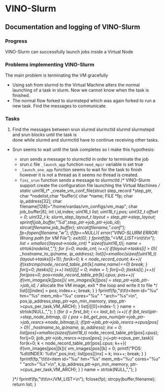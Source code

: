 # VINO-Slurm
## Documentation and logging of VINO-Slurm
### Progress
  VINO-Slurm can successfully launch jobs inside a Virtual Node
### Problems implementing VINO-Slurm
  The main problem is terminating the VM gracefully
- Using ssh from slurmd to the Virtual Machine alters the normal
  launching of a task in slurm. Now we cannot know when the task
  is finished.
- The normal flow forked to slurmstepd which was again forked to
  run a new task. Find the messages to communicate.
### Tasks
1. Find the messages between srun slurmd slurmctld slurmd slurmstepd and srun
   blocks until the task is   
   done while slurmd and slurmctld have to
   continue receiving other tasks.
  - Srun seems to wait until the task completes so I make this hypothesis:
      - srun sends a message to slurmctld in order to terminate the job
      - srun.c file `_launch_app` function `need_mpir` variable is set true
      - `_launch_one_app` function seems to wait for the task to finish  
      however it is not a thread as it seems no thread is created.
      - `fini_srun` function sends a message to slurmctld
/* VINO-Slurm support create the configuration file launching the Virtual Machines */
static uint16_t** _create_vm_conf_file(struct step_record *step_ptr, char *nodelist,char *buffer){
	char *name;
	FILE *fp;
	char ip_address[32];
	char filename[128]="/home/vardas/vm_configs/vm_map";
	char job_buffer[8];
	int i,id,index;
	uint16_t **list;
	uint16_t j,pos;
	uint32_t offset = 0;
	uint32_t k;
	slurm_step_layout_t *layout = step_ptr->step_layout;
	sprintf(job_buffer,"%d",step_ptr->job_ptr->job_id);
	strcat(filename,job_buffer);
	strcat(filename,".conf");
	fp=fopen(filename,"w");
	if(fp==NULL){
		error("VINO-SLURM ERROR: Wrong path for VM File");
		exit(0);
	}
	fprintf(fp,"<VM_LIST>\n\t\t<VM>\n");
	list = xmalloc((layout->node_cnt) * sizeof(uint16_t*));
	name = strtok(nodelist,",");
	for (i=0; i<layout->node_cnt; i++){
		if(layout->tasks[i] > 0){
			_hostname_to_ip(name, ip_address);
			list[i]=xmalloc(sizeof(uint16_t)* (layout->tasks[i]+1));
			for(k=0; k < node_record_count; k++){
				if(xstrcmp(node_record_table_ptr[k].name,name)==0)
					break;
			}
			for(j=0; j<layout->tasks[i]; j++)
				list[i][j] = 0;
			index = 1;
			for(j=0; j<layout->tasks[i]; j++){
				for(pos=0;  pos<node_record_table_ptr[k].cpus; pos++){
					if(vm_images[k][pos]){
						vm_images[k][pos] = step_ptr->job_ptr->job_id;
                        /* allocate the VM image, exit
						 * the loop and write it to file */
						list[i][index] = pos;
						index++;
						break;
					}
				}
				fprintf(fp,"\t\t\t<item id=\"%u\" hm=\"%s\" mem_mb=\"%u\" cores=\"%u\" "
						"arch=\"%s\"></item>\n",
						pos,ip_address,step_ptr->pn_min_memory,
						step_ptr->cpus_per_task,VM_ARCH);
			}
			list[i][0]=index-1;
		}
		name = strtok(NULL,",");
	}
	/*for (i = first_bit; i <= last_bit; i++){
		if (bit_test(ptr->step_node_bitmap, i)) {
			pos = bit_get_pos_num(ptr->job_ptr->job_resrcs->node_bitmap,i);
			if(ptr->job_ptr->job_resrcs->cpus[pos] > 0){
				_hostname_to_ip(name, ip_address);
				inx = 0;
				list[pos]=xmalloc(sizeof(uint16_t)* node_record_table_ptr[pos].cpus);
				for(j=0; j<ptr->job_ptr->job_resrcs->cpus[pos]; j=j+ptr->cpus_per_task){
					for(k=0; k < node_record_table_ptr[pos].cpus; k++){
						if(vm_images[pos][k]){
							vm_images[pos][k] = 0;
							printf("POS: %d\tINDEX: %d\n",pos,inx);
							list[pos][inx] = k;
							inx++;
							break;
						}
					}
					fprintf(fp,"\t\t\t<item id=\"%u\" hm=\"%s\" mem_mb=\"%u\" cores=\"%u\" "
							"arch=\"%s\"></item>\n",
							k,ip_address,ptr->pn_min_memory,
							ptr->cpus_per_task,VM_ARCH);
				}
			}
			name = strtok(NULL,",");
		}

	}*/
	fprintf(fp,"\t\t</VM>\n</VM_LIST>\n");
	fclose(fp);
	strcpy(buffer,filename);
	return list;
}
